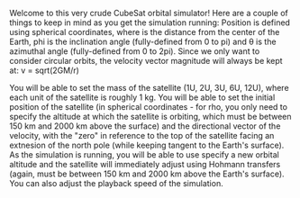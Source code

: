 Welcome to this very crude CubeSat orbital simulator! Here are a couple of things to keep in mind as you get the simulation running:
Position is defined using spherical coordinates, where  is the distance from the center of the Earth, phi is the inclination angle (fully-defined from 0 to pi) and θ is the azimuthal angle (fully-defined from 0 to 2pi).
Since we only want to consider circular orbits, the velocity vector magnitude will always be kept at: v = sqrt(2GM/r)

You will be able to set the mass of the satellite (1U, 2U, 3U, 6U, 12U), where each unit of the satellite is roughly 1 kg.
You will be able to set the initial position of the satellite (in spherical coordinates - for rho, you only need to specify the altitude at which the satellite is orbiting, which must be between 150 km and 2000 km above the surface) and the directional vector of the velocity, with the "zero" in reference to the top of the satellite facing an extnesion of the north pole (while keeping tangent to the Earth's surface).
As the simulation is running, you will be able to use specify a new orbital altitude and the satellite will immediately adjust using Hohmann transfers (again, must be between 150 km and 2000 km above the Earth's surface). You can also adjust the playback speed of the simulation.
